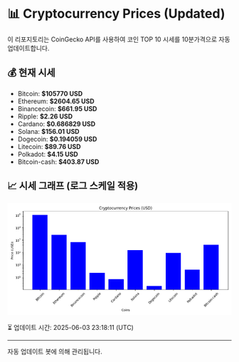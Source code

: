 
# 📊 Cryptocurrency Prices (Updated)

이 리포지토리는 CoinGecko API를 사용하여 코인 TOP 10 시세를 10분가격으로 자동 업데이트합니다.

## 💰 현재 시세
- Bitcoin: **$105770 USD**
- Ethereum: **$2604.65 USD**
- Binancecoin: **$661.95 USD**
- Ripple: **$2.26 USD**
- Cardano: **$0.686829 USD**
- Solana: **$156.01 USD**
- Dogecoin: **$0.194059 USD**
- Litecoin: **$89.76 USD**
- Polkadot: **$4.15 USD**
- Bitcoin-cash: **$403.87 USD**

## 📈 시세 그래프 (로그 스케일 적용)
![Crypto Prices](crypto_prices.png)

⏳ 업데이트 시간: 2025-06-03 23:18:11 (UTC)

---
자동 업데이트 봇에 의해 관리됩니다.
